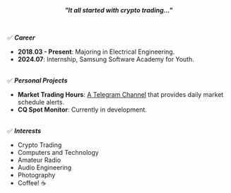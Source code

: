 ***<p align="center">"It all started with crypto trading..."</p><br>***

✅ ***Career***
- **2018.03 - Present**: Majoring in Electrical Engineering.
- **2024.07**: Internship, Samsung Software Academy for Youth.<br><br>

✅ ***Personal Projects***
- **Market Trading Hours**: [A Telegram Channel](https://t.me/MarketTradingHours) that provides daily market schedule alerts.
- **CQ Spot Monitor**: Currently in development.<br><br>

✅ ***Interests***
- Crypto Trading
- Computers and Technology
- Amateur Radio
- Audio Engineering
- Photography
- Coffee! ☕️<br><br>
